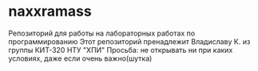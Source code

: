 # naxxramass
Репозиторий для работы на лабораторных работах по программированию
Этот репозиторий пренадлежит Владиславу К. из группы КИТ-320 НТУ "ХПИ"
Просьба: не открывать ни при каких условиях, даже если очень важно(шутка)
